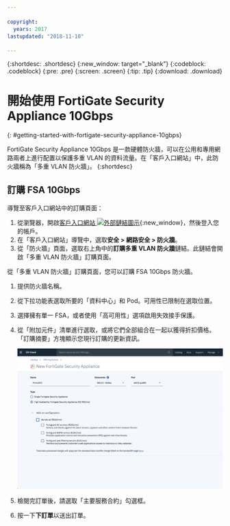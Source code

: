 ```yaml
---

copyright:
  years: 2017
lastupdated: "2018-11-10"

---
```


{:shortdesc: .shortdesc}
{:new_window: target="_blank"}
{:codeblock: .codeblock}
{:pre: .pre}
{:screen: .screen}
{:tip: .tip}
{:download: .download}

# 開始使用 FortiGate Security Appliance 10Gbps
{: #getting-started-with-fortigate-security-appliance-10gbps}

FortiGate Security Appliance 10Gbps 是一款硬體防火牆，可以在公用和專用網路兩者上進行配置以保護多重 VLAN 的資料流量。在「客戶入口網站」中，此防火牆稱為「多重 VLAN 防火牆」。
{:shortdesc}

## 訂購 FSA 10Gbps

導覽至客戶入口網站中的訂購頁面：

1. 從瀏覽器，開啟[客戶入口網站 ![外部鏈結圖示](../../icons/launch-glyph.svg "外部鏈結圖示")](https://control.softlayer.com/){:new_window}，然後登入您的帳戶。
2. 在「客戶入口網站」導覽中，選取**安全 > 網路安全 > 防火牆**。
3. 從「防火牆」頁面，選取右上角中的**訂購多重 VLAN 防火牆**鏈結。此鏈結會開啟「多重 VLAN 防火牆」訂購頁面。

從「多重 VLAN 防火牆」訂購頁面，您可以訂購 FSA 10Gbps 防火牆。

1. 提供防火牆名稱。
2. 從下拉功能表選取所要的「資料中心」和 Pod。可用性已限制在選取位置。
3. 選擇擁有單一 FSA，或者使用「高可用性」選項啟用失效接手保護。

4. 從「附加元件」清單進行選取，或將它們全部組合在一起以獲得折扣價格。「訂購摘要」方塊顯示您現行訂購的更新資訊。

	<img src="images/ordering.png" alt="圖片" style="width: 600px;"/>

5. 檢閱完訂單後，請選取「主要服務合約」勾選框。
6. 按一下**下訂單**以送出訂單。
